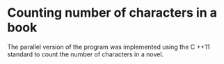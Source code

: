 # Counting number of characters in a book
 The parallel version of the program was implemented using the C ++11 standard to count the number of characters in a novel.
